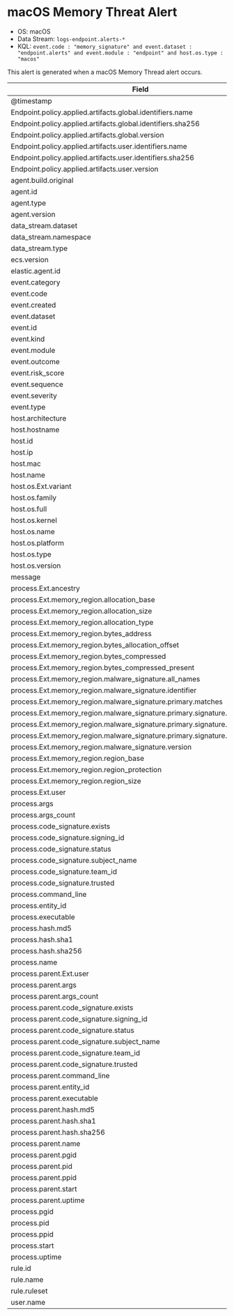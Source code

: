 # macOS Memory Threat Alert

- OS: macOS
- Data Stream: `logs-endpoint.alerts-*`
- KQL: `event.code : "memory_signature" and event.dataset : "endpoint.alerts" and event.module : "endpoint" and host.os.type : "macos"`

This alert is generated when a macOS Memory Thread alert occurs.


| Field |
|---|
| @timestamp |
| Endpoint.policy.applied.artifacts.global.identifiers.name |
| Endpoint.policy.applied.artifacts.global.identifiers.sha256 |
| Endpoint.policy.applied.artifacts.global.version |
| Endpoint.policy.applied.artifacts.user.identifiers.name |
| Endpoint.policy.applied.artifacts.user.identifiers.sha256 |
| Endpoint.policy.applied.artifacts.user.version |
| agent.build.original |
| agent.id |
| agent.type |
| agent.version |
| data_stream.dataset |
| data_stream.namespace |
| data_stream.type |
| ecs.version |
| elastic.agent.id |
| event.category |
| event.code |
| event.created |
| event.dataset |
| event.id |
| event.kind |
| event.module |
| event.outcome |
| event.risk_score |
| event.sequence |
| event.severity |
| event.type |
| host.architecture |
| host.hostname |
| host.id |
| host.ip |
| host.mac |
| host.name |
| host.os.Ext.variant |
| host.os.family |
| host.os.full |
| host.os.kernel |
| host.os.name |
| host.os.platform |
| host.os.type |
| host.os.version |
| message |
| process.Ext.ancestry |
| process.Ext.memory_region.allocation_base |
| process.Ext.memory_region.allocation_size |
| process.Ext.memory_region.allocation_type |
| process.Ext.memory_region.bytes_address |
| process.Ext.memory_region.bytes_allocation_offset |
| process.Ext.memory_region.bytes_compressed |
| process.Ext.memory_region.bytes_compressed_present |
| process.Ext.memory_region.malware_signature.all_names |
| process.Ext.memory_region.malware_signature.identifier |
| process.Ext.memory_region.malware_signature.primary.matches |
| process.Ext.memory_region.malware_signature.primary.signature.hash.sha256 |
| process.Ext.memory_region.malware_signature.primary.signature.id |
| process.Ext.memory_region.malware_signature.primary.signature.name |
| process.Ext.memory_region.malware_signature.version |
| process.Ext.memory_region.region_base |
| process.Ext.memory_region.region_protection |
| process.Ext.memory_region.region_size |
| process.Ext.user |
| process.args |
| process.args_count |
| process.code_signature.exists |
| process.code_signature.signing_id |
| process.code_signature.status |
| process.code_signature.subject_name |
| process.code_signature.team_id |
| process.code_signature.trusted |
| process.command_line |
| process.entity_id |
| process.executable |
| process.hash.md5 |
| process.hash.sha1 |
| process.hash.sha256 |
| process.name |
| process.parent.Ext.user |
| process.parent.args |
| process.parent.args_count |
| process.parent.code_signature.exists |
| process.parent.code_signature.signing_id |
| process.parent.code_signature.status |
| process.parent.code_signature.subject_name |
| process.parent.code_signature.team_id |
| process.parent.code_signature.trusted |
| process.parent.command_line |
| process.parent.entity_id |
| process.parent.executable |
| process.parent.hash.md5 |
| process.parent.hash.sha1 |
| process.parent.hash.sha256 |
| process.parent.name |
| process.parent.pgid |
| process.parent.pid |
| process.parent.ppid |
| process.parent.start |
| process.parent.uptime |
| process.pgid |
| process.pid |
| process.ppid |
| process.start |
| process.uptime |
| rule.id |
| rule.name |
| rule.ruleset |
| user.name |

